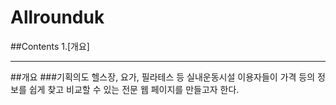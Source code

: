 # Allrounduk

##Contents
1.[개요]

---
##개요
###기획의도
헬스장, 요가, 필라테스 등 실내운동시설 이용자들이
가격 등의 정보를 쉽게 찾고 비교할 수 있는 전문 웹 페이지를 만들고자 한다.
